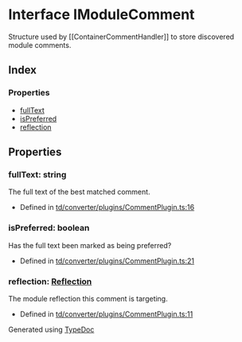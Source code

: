 # Interface IModuleComment
Structure used by [[ContainerCommentHandler]] to store discovered module comments.

## Index

### Properties
* [fullText](td.converter.imodulecomment.md#fulltext)
* [isPreferred](td.converter.imodulecomment.md#ispreferred)
* [reflection](td.converter.imodulecomment.md#reflection)

## Properties

### fullText: string
The full text of the best matched comment.
* Defined in [td/converter/plugins/CommentPlugin.ts:16](https://github.com/kimamula/typedoc/blob/HEAD/src/td/converter/plugins/CommentPlugin.ts#L16)


### isPreferred: boolean
Has the full text been marked as being preferred?
* Defined in [td/converter/plugins/CommentPlugin.ts:21](https://github.com/kimamula/typedoc/blob/HEAD/src/td/converter/plugins/CommentPlugin.ts#L21)


### reflection: [Reflection](../classes/td.models.reflection.md)
The module reflection this comment is targeting.
* Defined in [td/converter/plugins/CommentPlugin.ts:11](https://github.com/kimamula/typedoc/blob/HEAD/src/td/converter/plugins/CommentPlugin.ts#L11)



Generated using [TypeDoc](http://typedoc.io)
